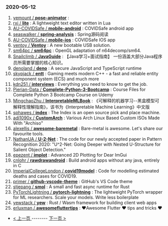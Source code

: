 ### 2020-05-12 
1. [
        yemount /
**pose-animator**](https://github.com/yemount/pose-animator) : 
1. [
        rxi /
**lite**](https://github.com/rxi/lite) : A lightweight text editor written in Lua
1. [
        AU-COVIDSafe /
**mobile-android**](https://github.com/AU-COVIDSafe/mobile-android) : COVIDSafe android app
1. [
        seaswalker /
**spring-analysis**](https://github.com/seaswalker/spring-analysis) : Spring源码阅读
1. [
        AU-COVIDSafe /
**mobile-ios**](https://github.com/AU-COVIDSafe/mobile-ios) : COVIDSafe IOS app
1. [
        ventoy /
**Ventoy**](https://github.com/ventoy/Ventoy) : A new bootable USB solution.
1. [
        sm64pc /
**sm64pc**](https://github.com/sm64pc/sm64pc) : OpenGL adaptation of n64decomp/sm64.
1. [
        Snailclimb /
**JavaGuide**](https://github.com/Snailclimb/JavaGuide) : 【Java学习+面试指南】 一份涵盖大部分Java程序员所需要掌握的核心知识。
1. [
        denoland /
**deno**](https://github.com/denoland/deno) : A secure JavaScript and TypeScript runtime
1. [
        skypjack /
**entt**](https://github.com/skypjack/entt) : Gaming meets modern C++ - a fast and reliable entity component system (ECS) and much more
1. [
        kdn251 /
**interviews**](https://github.com/kdn251/interviews) : Everything you need to know to get the job.
1. [
        Pierian-Data /
**Complete-Python-3-Bootcamp**](https://github.com/Pierian-Data/Complete-Python-3-Bootcamp) : Course Files for Complete Python 3 Bootcamp Course on Udemy
1. [
        MingchaoZhu /
**InterpretableMLBook**](https://github.com/MingchaoZhu/InterpretableMLBook) : 《可解释的机器学习--黑盒模型可解释性理解指南》，该书为《Interpretable Machine Learning》中文版
1. [
        sphawes /
**index**](https://github.com/sphawes/index) : The Index is an open source pick and place machine.
1. [
        adi1090x /
**CustomArch**](https://github.com/adi1090x/CustomArch) : Various Arch Linux Based Custom ISOs Made With "Archiso"
1. [
        alexellis /
**awesome-baremetal**](https://github.com/alexellis/awesome-baremetal) : Bare-metal is awesome. Let's share our favourite tools.
1. [
        NathanUA /
**U-2-Net**](https://github.com/NathanUA/U-2-Net) : The code for our newly accepted paper in Pattern Recognition 2020: "U^2-Net: Going Deeper with Nested U-Structure for Salient Object Detection."
1. [
        epezent /
**implot**](https://github.com/epezent/implot) : Advanced 2D Plotting for Dear ImGui
1. [
        cnlohr /
**rawdrawandroid**](https://github.com/cnlohr/rawdrawandroid) : Build android apps without any java, entirely in C
1. [
        ImperialCollegeLondon /
**covid19model**](https://github.com/ImperialCollegeLondon/covid19model) : Code for modelling estimated deaths and cases for COVID19.
1. [
        primer /
**github-vscode-theme**](https://github.com/primer/github-vscode-theme) : GitHub's VS Code theme
1. [
        stjepang /
**smol**](https://github.com/stjepang/smol) : A small and fast async runtime for Rust
1. [
        PyTorchLightning /
**pytorch-lightning**](https://github.com/PyTorchLightning/pytorch-lightning) : The lightweight PyTorch wrapper for ML researchers. Scale your models. Write less boilerplate
1. [
        yewstack /
**yew**](https://github.com/yewstack/yew) : Rust / Wasm framework for building client web apps
1. [
        erluxman /
**awesomefluttertips**](https://github.com/erluxman/awesomefluttertips) : ❤️Awesome Flutter ❤️ tips and tricks ❤️ 

- [ < 上一页 ](https://github.com/able8/github-trending-daily-record/blob/master/2020-05-11.md) -------- [ 下一页 > ](https://github.com/able8/github-trending-daily-record/blob/master/2020-05-13.md)
